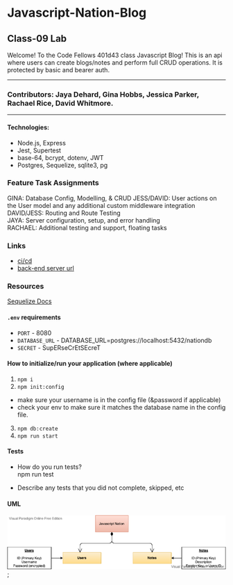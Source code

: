 # Javascript-Nation-Blog
## Class-09 Lab

Welcome! To the Code Fellows 401d43 class Javascript Blog! This is an api where users can create blogs/notes and perform full CRUD operations. It is protected by basic and bearer auth.

-------------------------------------------------------

### Contributors: Jaya Dehard, Gina Hobbs, Jessica Parker, Rachael Rice, David Whitmore.

-------------------------------------------------------
    
#### Technologies:
  - Node.js, Express
  - Jest, Supertest
  - base-64, bcrypt, dotenv, JWT
  - Postgres, Sequelize, sqlite3, pg


### Feature Task Assignments
GINA: Database Config, Modelling, & CRUD
JESS/DAVID: User actions on the User model and any additional custom middleware integration  
DAVID/JESS: Routing and Route Testing  
JAYA: Server configuration, setup, and error handling  
RACHAEL: Additional testing and support, floating tasks  

### Links 
- [ci/cd](https://github.com/Javascript-Code-Fellowship/Javascript-Nation-Blog/actions)
- [back-end server url](https://javascript-nation-blog.herokuapp.com/)

### Resources
[Sequelize Docs](https://sequelize.org/master/manual/assocs.html)

#### `.env` requirements
- `PORT` - 8080
- `DATABASE_URL` - DATABASE_URL=postgres://localhost:5432/nationdb
- `SECRET` - SupERseCrEtSEcreT

#### How to initialize/run your application (where applicable)

1. `npm i`
2. `npm init:config`
  - make sure your username is in the config file (&password if applicable)
  - check your env to make sure it matches the database name in the config file.
3. `npm db:create`
4. `npm run start`

#### Tests

- How do you run tests?  
  npm run test

- Describe any tests that you did not complete, skipped, etc

#### UML

![Javascript-Nation UML Diagram](./assets/UML.png);
